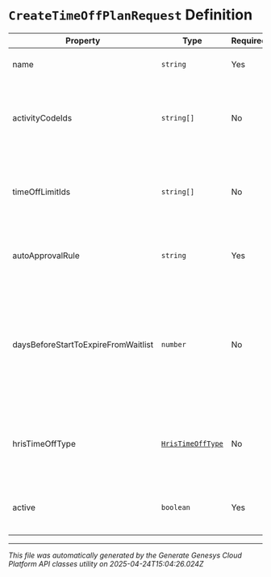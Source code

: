 # `CreateTimeOffPlanRequest` Definition

| Property | Type | Required | Description |
|----------|------|----------|-------------|
| name | `string` | Yes | The name of this time off plan. |
| activityCodeIds | `string[]` | No | The set of activity code IDs to associate with this time off plan. |
| timeOffLimitIds | `string[]` | No | The set of time off limit IDs to associate with this time off plan. |
| autoApprovalRule | `string` | Yes | Auto approval rule for the time off plan. |
| daysBeforeStartToExpireFromWaitlist | `number` | No | The number of days before the time off request start date for when the request will be expired from the waitlist. |
| hrisTimeOffType | [`HrisTimeOffType`](hristimeofftype-definition.md) | No | Time off type, if this time off plan is associated with the integration. |
| active | `boolean` | Yes | Whether this time off plan should be used by agents. |

---

*This file was automatically generated by the Generate Genesys Cloud Platform API classes utility on 2025-04-24T15:04:26.024Z*